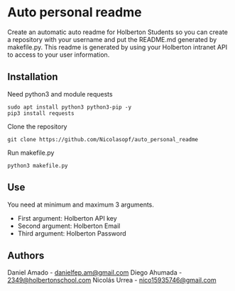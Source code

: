 # Auto personal readme
Create an automatic auto readme for Holberton Students so you can create a repository with your username and put the README.md generated by makefile.py. This readme is generated by using your Holberton intranet API to access to your user information.
 
## Installation
Need python3 and module requests
```
sudo apt install python3 python3-pip -y
pip3 install requests
```

Clone the repository
```
git clone https://github.com/Nicolasopf/auto_personal_readme
```

Run makefile.py
```
python3 makefile.py
```

## Use
You need at minimum and maximum 3 arguments.

* First argument: Holberton API key
* Second argument: Holberton Email
* Third argument: Holberton Password

## Authors
Daniel Amado - danielfep.am@gmail.com
Diego Ahumada - 2349@holbertonschool.com
Nicolás Urrea - nico15935746@gmail.com
